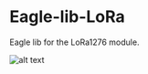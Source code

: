 # Eagle-lib-LoRa
Eagle lib for the LoRa1276 module.

![alt text](https://raw.githubusercontent.com/luisfelip80/Eagle-lib-LoRa/master/lora1276.png)
